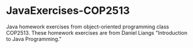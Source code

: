 # JavaExercises-COP2513
Java homework exercises from object-oriented programming class COP2513. These homework exercises are from Daniel Liangs "Introduction to Java Programming."
